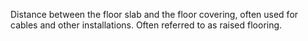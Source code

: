 ﻿Distance between the floor slab and the floor covering, often used for cables and other installations. Often referred to as raised flooring.